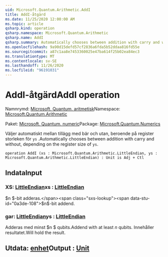 ```yaml
---
uid: Microsoft.Quantum.Arithmetic.AddI
title: AddI-åtgärd
ms.date: 11/25/2020 12:00:00 AM
ms.topic: article
qsharp.kind: operation
qsharp.namespace: Microsoft.Quantum.Arithmetic
qsharp.name: AddI
qsharp.summary: Automatically chooses between addition with carry and without, depending on the register size of `ys`.
ms.openlocfilehash: 9a90d15defd57cf2836a6fda5b52ddaa816fd55e
ms.sourcegitcommit: a87c1aa8e7453360025e47ba614f25b02ea84ec3
ms.translationtype: MT
ms.contentlocale: sv-SE
ms.lasthandoff: 11/26/2020
ms.locfileid: "96191031"
---
```

# <a name="addi-operation"></a><span data-ttu-id="0a3de-102">AddI-åtgärd</span><span class="sxs-lookup"><span data-stu-id="0a3de-102">AddI operation</span></span>

<span data-ttu-id="0a3de-103">Namnrymd: [Microsoft. Quantum. aritmetisk](xref:Microsoft.Quantum.Arithmetic)</span><span class="sxs-lookup"><span data-stu-id="0a3de-103">Namespace: [Microsoft.Quantum.Arithmetic](xref:Microsoft.Quantum.Arithmetic)</span></span>

<span data-ttu-id="0a3de-104">Paket: [Microsoft. Quantum. numeric](https://nuget.org/packages/Microsoft.Quantum.Numerics)</span><span class="sxs-lookup"><span data-stu-id="0a3de-104">Package: [Microsoft.Quantum.Numerics](https://nuget.org/packages/Microsoft.Quantum.Numerics)</span></span>


<span data-ttu-id="0a3de-105">Väljer automatiskt mellan tillägg med bär och utan, beroende på register storleken för `ys` .</span><span class="sxs-lookup"><span data-stu-id="0a3de-105">Automatically chooses between addition with carry and without, depending on the register size of `ys`.</span></span>

```qsharp
operation AddI (xs : Microsoft.Quantum.Arithmetic.LittleEndian, ys : Microsoft.Quantum.Arithmetic.LittleEndian) : Unit is Adj + Ctl
```


## <a name="input"></a><span data-ttu-id="0a3de-106">Indata</span><span class="sxs-lookup"><span data-stu-id="0a3de-106">Input</span></span>

### <a name="xs--littleendian"></a><span data-ttu-id="0a3de-107">XS: [LittleEndian](xref:Microsoft.Quantum.Arithmetic.LittleEndian)</span><span class="sxs-lookup"><span data-stu-id="0a3de-107">xs : [LittleEndian](xref:Microsoft.Quantum.Arithmetic.LittleEndian)</span></span>

<span data-ttu-id="0a3de-108">$n $-bit adderas.</span><span class="sxs-lookup"><span data-stu-id="0a3de-108">$n$-bit addend.</span></span>


### <a name="ys--littleendian"></a><span data-ttu-id="0a3de-109">gar: [LittleEndian](xref:Microsoft.Quantum.Arithmetic.LittleEndian)</span><span class="sxs-lookup"><span data-stu-id="0a3de-109">ys : [LittleEndian](xref:Microsoft.Quantum.Arithmetic.LittleEndian)</span></span>

<span data-ttu-id="0a3de-110">Adderas med minst $n $ qubits.</span><span class="sxs-lookup"><span data-stu-id="0a3de-110">Addend with at least $n$ qubits.</span></span> <span data-ttu-id="0a3de-111">Innehåller resultatet.</span><span class="sxs-lookup"><span data-stu-id="0a3de-111">Will hold the result.</span></span>



## <a name="output--unit"></a><span data-ttu-id="0a3de-112">Utdata: [enhet](xref:microsoft.quantum.lang-ref.unit)</span><span class="sxs-lookup"><span data-stu-id="0a3de-112">Output : [Unit](xref:microsoft.quantum.lang-ref.unit)</span></span>

